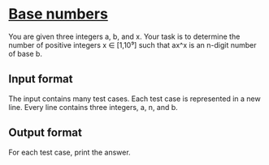 # [Base numbers][link]

You are given three integers a, b, and x. Your task is to determine the number of positive integers x ∈ [1,10⁹] such that ax^x is an n-digit number of base b.

## Input format

The input contains many test cases. Each test case is represented in a new line. Every line contains three integers, a, n, and b.

## Output format

For each test case, print the answer.

[link]: https://www.hackerearth.com/practice/algorithms/searching/binary-search/practice-problems/algorithm/in-another-base-1-e0d0f1ca/
